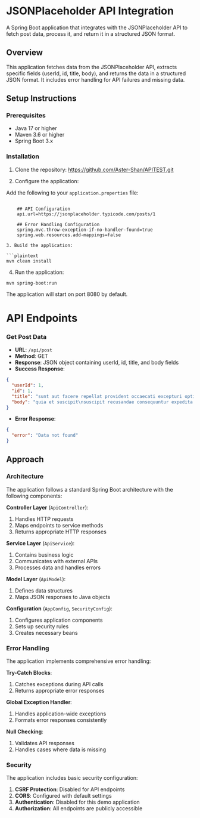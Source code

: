 # JSONPlaceholder API Integration

A Spring Boot application that integrates with the JSONPlaceholder API to fetch post data, process it, and return it in a structured JSON format.

## Overview

This application fetches data from the JSONPlaceholder API, extracts specific fields (userId, id, title, body), and returns the data in a structured JSON format. It includes error handling for API failures and missing data.

## Setup Instructions

### Prerequisites
- Java 17 or higher
- Maven 3.6 or higher
- Spring Boot 3.x

### Installation

1. Clone the repository:
https://github.com/Aster-Shan/APITEST.git

2. Configure the application:

Add the following to your `application.properties` file:
```properties

    ## API Configuration
    api.url=https://jsonplaceholder.typicode.com/posts/1

    ## Error Handling Configuration
    spring.mvc.throw-exception-if-no-handler-found=true
    spring.web.resources.add-mappings=false

3. Build the application:

```plaintext
mvn clean install
```
4. Run the application:

```plaintext
mvn spring-boot:run
```
The application will start on port 8080 by default.

# API Endpoints

### Get Post Data

- **URL**: `/api/post`
- **Method**: GET
- **Response**: JSON object containing userId, id, title, and body fields
- **Success Response**:

```json
{
  "userId": 1,
  "id": 1,
  "title": "sunt aut facere repellat provident occaecati excepturi optio reprehenderit",
  "body": "quia et suscipit\nsuscipit recusandae consequuntur expedita et cum\nreprehenderit molestiae ut ut quas totam\nnostrum rerum est autem sunt rem eveniet architecto"
}
```

- **Error Response**:

```json
{
  "error": "Data not found"
}
```


## Approach

### Architecture

The application follows a standard Spring Boot architecture with the following components:

**Controller Layer** (`ApiController`):

1. Handles HTTP requests
2. Maps endpoints to service methods
3. Returns appropriate HTTP responses


**Service Layer** (`ApiService`):

1. Contains business logic
2. Communicates with external APIs
3. Processes data and handles errors



**Model Layer** (`ApiModel`):

1. Defines data structures
2. Maps JSON responses to Java objects



**Configuration** (`AppConfig`, `SecurityConfig`):

1. Configures application components
2. Sets up security rules
3. Creates necessary beans




### Error Handling

The application implements comprehensive error handling:

**Try-Catch Blocks**:

1. Catches exceptions during API calls
2. Returns appropriate error responses



**Global Exception Handler**:

1. Handles application-wide exceptions
2. Formats error responses consistently

**Null Checking**:

1. Validates API responses
2. Handles cases where data is missing

### Security

The application includes basic security configuration:

1. **CSRF Protection**: Disabled for API endpoints
2. **CORS**: Configured with default settings
3. **Authentication**: Disabled for this demo application
4. **Authorization**: All endpoints are publicly accessible
